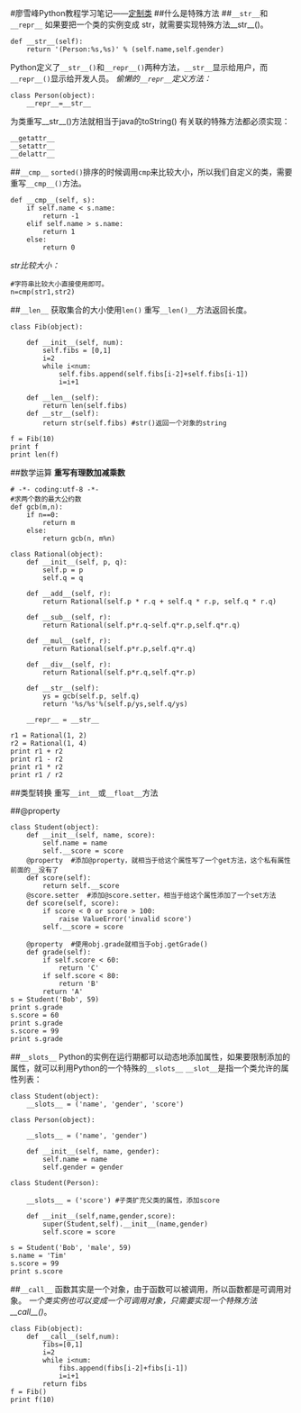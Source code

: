 #廖雪峰Python教程学习笔记——[定制类](http://www.imooc.com/learn/317)
##什么是特殊方法
##`__str__`和`__repr__`
如果要把一个类的实例变成 str，就需要实现特殊方法__str__()。
```
def __str__(self):
	return '(Person:%s,%s)' % (self.name,self.gender)
```
Python定义了`__str__()`和`__repr__()`两种方法，`__str__`显示给用户，而`__repr__()`显示给开发人员。
*偷懒的`__repr__`定义方法：*
```
class Person(object):
	__repr__=__str__
```
为类重写__str__()方法就相当于java的toString()
有关联的特殊方法都必须实现：
```
__getattr__
__setattr__
__delattr__
```





##`__cmp__`
`sorted()`排序的时候调用`cmp`来比较大小，所以我们自定义的类，需要重写`__cmp__()`方法。
```
def __cmp__(self, s):
    if self.name < s.name:
        return -1
    elif self.name > s.name:
        return 1
    else:
        return 0
```
*str比较大小：*
```
#字符串比较大小直接使用即可。
n=cmp(str1,str2)
```





##`__len__`
获取集合的大小使用`len()`
重写`__len()__`方法返回长度。
```
class Fib(object):

    def __init__(self, num):
        self.fibs = [0,1]
        i=2
        while i<num:
            self.fibs.append(self.fibs[i-2]+self.fibs[i-1])
            i=i+1

    def __len__(self):
        return len(self.fibs)
    def __str__(self):
        return str(self.fibs) #str()返回一个对象的string

f = Fib(10)
print f
print len(f)
```





##数学运算
**重写有理数加减乘数**
```
# -*- coding:utf-8 -*-
#求两个数的最大公约数
def gcb(m,n):
    if n==0:
        return m
    else:
        return gcb(n, m%n)

class Rational(object):
    def __init__(self, p, q):
        self.p = p
        self.q = q

    def __add__(self, r):
        return Rational(self.p * r.q + self.q * r.p, self.q * r.q)

    def __sub__(self, r):
        return Rational(self.p*r.q-self.q*r.p,self.q*r.q)

    def __mul__(self, r):
        return Rational(self.p*r.p,self.q*r.q)

    def __div__(self, r):
        return Rational(self.p*r.q,self.q*r.p)

    def __str__(self):
        ys = gcb(self.p, self.q)
        return '%s/%s'%(self.p/ys,self.q/ys)

    __repr__ = __str__

r1 = Rational(1, 2)
r2 = Rational(1, 4)
print r1 + r2
print r1 - r2
print r1 * r2
print r1 / r2
```
##类型转换
重写`__int__`或`__float__`方法






##@property
```
class Student(object):
    def __init__(self, name, score):
        self.name = name
        self.__score = score
    @property  #添加@property，就相当于给这个属性写了一个get方法，这个私有属性前面的__没有了
    def score(self):
        return self.__score
    @score.setter  #添加@score.setter，相当于给这个属性添加了一个set方法 
    def score(self, score):
        if score < 0 or score > 100:
            raise ValueError('invalid score')
        self.__score = score

    @property  #使用obj.grade就相当于obj.getGrade()
    def grade(self):
        if self.score < 60:
            return 'C'
        if self.score < 80:
            return 'B'
        return 'A'
s = Student('Bob', 59)
print s.grade
s.score = 60
print s.grade
s.score = 99
print s.grade
```





##`__slots__`
Python的实例在运行期都可以动态地添加属性，如果要限制添加的属性，就可以利用Python的一个特殊的`__slots__`
`__slot__`是指一个类允许的属性列表：
```
class Student(object):
    __slots__ = ('name', 'gender', 'score')
```
```
class Person(object):

    __slots__ = ('name', 'gender')

    def __init__(self, name, gender):
        self.name = name
        self.gender = gender

class Student(Person):

    __slots__ = ('score') #子类扩充父类的属性，添加score

    def __init__(self,name,gender,score):
        super(Student,self).__init__(name,gender)
        self.score = score

s = Student('Bob', 'male', 59)
s.name = 'Tim'
s.score = 99
print s.score
```






##`__call__`
函数其实是一个对象，由于函数可以被调用，所以函数都是可调用对象。
*一个类实例也可以变成一个可调用对象，只需要实现一个特殊方法__call__()*。
```
class Fib(object):
    def __call__(self,num):
        fibs=[0,1]
        i=2
        while i<num:
            fibs.append(fibs[i-2]+fibs[i-1])
            i=i+1
        return fibs
f = Fib()
print f(10)
```